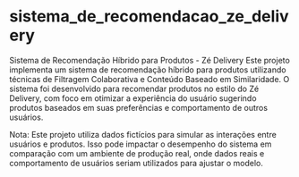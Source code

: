 # sistema_de_recomendacao_ze_delivery
Sistema de Recomendação Híbrido para Produtos - Zé Delivery
Este projeto implementa um sistema de recomendação híbrido para produtos utilizando técnicas de Filtragem Colaborativa e Conteúdo Baseado em Similaridade. O sistema foi desenvolvido para recomendar produtos no estilo do Zé Delivery, com foco em otimizar a experiência do usuário sugerindo produtos baseados em suas preferências e comportamento de outros usuários.





Nota: Este projeto utiliza dados fictícios para simular as interações entre usuários e produtos. Isso pode impactar o desempenho do sistema em comparação com um ambiente de produção real, onde dados reais e comportamento de usuários seriam utilizados para ajustar o modelo.

